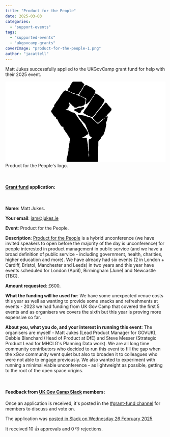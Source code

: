 ```yaml
---
title: "Product for the People"
date: 2025-03-03
categories:
  - "support-events"
tags:
  - "supported-events"
  - "ukgovcamp-grants"
coverImage: "product-for-the-people-1.png"
author: "jacattell"
---
```


Matt Jukes successfully applied to the UKGovCamp grant fund for help with their 2025 event.

[![Product for the People's logo, which is a raised, clunched fist.](images/product-for-the-people-1-1000x500.png)](https://www.ukgovcamp.com/wp-content/uploads/2025/03/product-for-the-people-1.png) Product for the People's logo.

 

#### [Grant fund](https://www.ukgovcamp.com/grants/) application:

 

**Name**: Matt Jukes.

**Your email**: [iam@jukes.ie](mailto:iam@jukes.ie)

**Event**: Product for the People.

**Description**: [Product for the People](https://productforthepeople.xyz/) is a hybrid unconference (we have invited speakers to open before the majority of the day is unconference) for people interested in product management in public service (and we have a broad definition of public service - including government, health, charities, higher education and more). We have already had six events (2 in London + Cardiff, Bristol, Manchester and Leeds) in two years and this year have events scheduled for London (April), Birmingham (June) and Newcastle (TBC).

**Amount requested**: £600.

**What the funding will be used for**: We have some unexpected venue costs this year as well as wanting to provide some snacks and refreshments at events - 2023 we had funding from UK Gov Camp that covered the first 5 events and as organisers we covers the sixth but this year is proving more expensive so far.

**About you, what you do, and your interest in running this event**: The organisers are myself - Matt Jukes (Lead Product Manager for GOVUK), Debbie Blanchard (Head of Product at DfE) and Steve Messer (Strategic Product Lead for MHCLG's Planning Data work). We are all long time community contributors who decided to run this event to fill the gap when the xGov community went quiet but also to broaden it to colleagues who were not able to engage previously. We also wanted to experiment with running a minimal viable unconference - as lightweight as possible, getting to the root of the open space origins.

 

#### Feedback from [UK Gov Camp Slack](https://join.slack.com/t/ukgovcamp/shared_invite/zt-30z3ah4o2-QFW9vHJ69w94ywglIYPXZw) members:

Once an application is received, it's posted in the [#grant-fund channel](https://ukgovcamp.slack.com/archives/C087MH5D84X) for members to discuss and vote on.

The application was [posted in Slack on Wednesday 26 February 2025](https://ukgovcamp.slack.com/archives/C087MH5D84X/p1740608657042299).

It received 10 👍 approvals and 0 👎 rejections.
